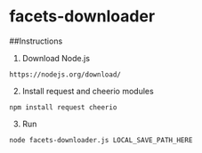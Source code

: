 facets-downloader
=========

##Instructions

1. Download Node.js<br>
```
https://nodejs.org/download/
```
2. Install request and cheerio modules<br>
```
npm install request cheerio
```
3. Run <br>	
```
node facets-downloader.js LOCAL_SAVE_PATH_HERE
```


	


